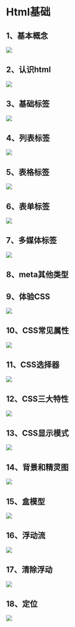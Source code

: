# Html基础

## 1、基本概念
![](./html/001.png)

## 2、认识html
![](./html/002.png)

## 3、基础标签
![](./html/003.png)

## 4、列表标签
![](./html/004.png)

## 5、表格标签
![](./html/005.png)

## 6、表单标签
![](./html/006.png)

## 7、多媒体标签
![](./html/007.png)

## 8、meta其他类型


## 9、体验CSS		
![](./html/009.jpg)

## 10、CSS常见属性
![](./html/010.png)

## 11、CSS选择器
![](./html/011.png)

## 12、CSS三大特性
![](./html/012.png)

## 13、CSS显示模式
![](./html/013.png)

## 14、背景和精灵图
![](./html/014.png)

## 15、盒模型
![](./html/015.png)

## 16、浮动流
![](./html/016.png)

## 17、清除浮动
![](./html/017.png)

## 18、定位
![](./html/018.png)


